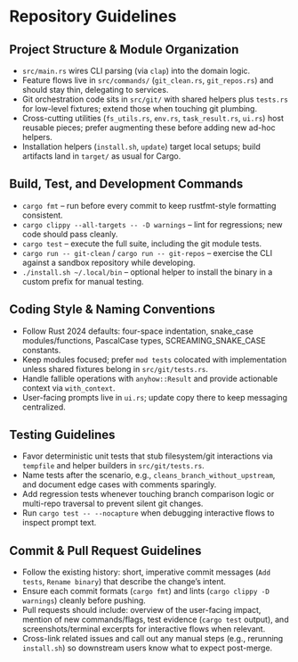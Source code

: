 # Repository Guidelines

## Project Structure & Module Organization
- `src/main.rs` wires CLI parsing (via `clap`) into the domain logic.
- Feature flows live in `src/commands/` (`git_clean.rs`, `git_repos.rs`) and should stay thin, delegating to services.
- Git orchestration code sits in `src/git/` with shared helpers plus `tests.rs` for low-level fixtures; extend those when touching git plumbing.
- Cross-cutting utilities (`fs_utils.rs`, `env.rs`, `task_result.rs`, `ui.rs`) host reusable pieces; prefer augmenting these before adding new ad-hoc helpers.
- Installation helpers (`install.sh`, `update`) target local setups; build artifacts land in `target/` as usual for Cargo.

## Build, Test, and Development Commands
- `cargo fmt` – run before every commit to keep rustfmt-style formatting consistent.
- `cargo clippy --all-targets -- -D warnings` – lint for regressions; new code should pass cleanly.
- `cargo test` – execute the full suite, including the git module tests.
- `cargo run -- git-clean` / `cargo run -- git-repos` – exercise the CLI against a sandbox repository while developing.
- `./install.sh ~/.local/bin` – optional helper to install the binary in a custom prefix for manual testing.

## Coding Style & Naming Conventions
- Follow Rust 2024 defaults: four-space indentation, snake_case modules/functions, PascalCase types, SCREAMING_SNAKE_CASE constants.
- Keep modules focused; prefer `mod tests` colocated with implementation unless shared fixtures belong in `src/git/tests.rs`.
- Handle fallible operations with `anyhow::Result` and provide actionable context via `with_context`.
- User-facing prompts live in `ui.rs`; update copy there to keep messaging centralized.

## Testing Guidelines
- Favor deterministic unit tests that stub filesystem/git interactions via `tempfile` and helper builders in `src/git/tests.rs`.
- Name tests after the scenario, e.g., `cleans_branch_without_upstream`, and document edge cases with comments sparingly.
- Add regression tests whenever touching branch comparison logic or multi-repo traversal to prevent silent git changes.
- Run `cargo test -- --nocapture` when debugging interactive flows to inspect prompt text.

## Commit & Pull Request Guidelines
- Follow the existing history: short, imperative commit messages (`Add tests`, `Rename binary`) that describe the change’s intent.
- Ensure each commit formats (`cargo fmt`) and lints (`cargo clippy -D warnings`) cleanly before pushing.
- Pull requests should include: overview of the user-facing impact, mention of new commands/flags, test evidence (`cargo test` output), and screenshots/terminal excerpts for interactive flows when relevant.
- Cross-link related issues and call out any manual steps (e.g., rerunning `install.sh`) so downstream users know what to expect post-merge.
